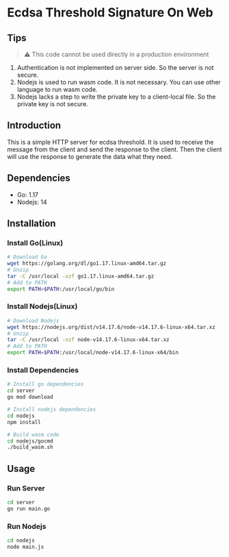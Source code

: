 # Ecdsa Threshold Signature On Web


## Tips

> ⚠️ This code cannot be used directly in a production environment

1. Authentication is not implemented on server side. So the server is not secure.
2. Nodejs is used to run wasm code. It is not necessary. You can use other language to run wasm code.
3. Nodejs lacks a step to write the private key to a client-local file. So the private key is not secure.

## Introduction

This is a simple HTTP server for ecdsa threshold. It is used to receive the message from the client and send the response to the client.
Then the client will use the response to generate the data what they need.

## Dependencies

- Go: 1.17
- Nodejs: 14


## Installation

### Install Go(Linux)

```bash
# Download Go
wget https://golang.org/dl/go1.17.linux-amd64.tar.gz
# Unzip
tar -C /usr/local -xzf go1.17.linux-amd64.tar.gz
# Add to PATH
export PATH=$PATH:/usr/local/go/bin
```

### Install Nodejs(Linux)

```bash
# Download Nodejs
wget https://nodejs.org/dist/v14.17.6/node-v14.17.6-linux-x64.tar.xz
# Unzip
tar -C /usr/local -xzf node-v14.17.6-linux-x64.tar.xz
# Add to PATH
export PATH=$PATH:/usr/local/node-v14.17.6-linux-x64/bin
```

### Install Dependencies

```bash
# Install go dependencies
cd server
go mod download
```
    
```bash
# Install nodejs dependencies
cd nodejs
npm install
```

```bash
# Build wasm code
cd nodejs/gocmd
./build_wasm.sh
```

## Usage

### Run Server
    
```bash
cd server
go run main.go
```

### Run Nodejs

```bash
cd nodejs
node main.js
```

